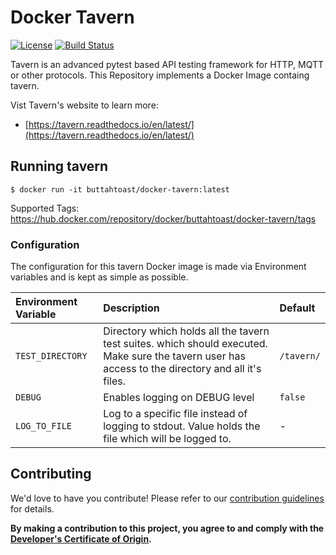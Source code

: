 # Docker Tavern

[![License](https://img.shields.io/badge/License-Apache%202.0-blue.svg)](https://opensource.org/licenses/Apache-2.0)
[![Build Status](https://drone.buttahtoast.ch/api/badges/buttahtoast/docker-tavern/status.svg)](https://drone.buttahtoast.ch/buttahtoast/docker-tavern)

Tavern is an advanced pytest based API testing framework for HTTP, MQTT or other protocols. This Repository implements a Docker Image containg tavern.

Vist Tavern's website to learn more:

  * [https://tavern.readthedocs.io/en/latest/](https://tavern.readthedocs.io/en/latest/)

## Running tavern

```
$ docker run -it buttahtoast/docker-tavern:latest
```
Supported Tags: https://hub.docker.com/repository/docker/buttahtoast/docker-tavern/tags

### Configuration

The configuration for this tavern Docker image is made via Environment variables and is kept as simple as possible.

|**Environment Variable**|**Description**|**Default**|
|:-----------------------|:--------------|:----------|
| `TEST_DIRECTORY` | Directory which holds all the tavern test suites. which should executed. Make sure the tavern user has access to the directory and all it's files. | `/tavern/` |
| `DEBUG` | Enables logging on DEBUG level | `false` |
| `LOG_TO_FILE` | Log to a specific file instead of logging to stdout. Value holds the file which will be logged to. | - |

## Contributing

We'd love to have you contribute! Please refer to our [contribution guidelines](CONTRIBUTING.md) for details.

**By making a contribution to this project, you agree to and comply with the
[Developer's Certificate of Origin](https://developercertificate.org/).**
